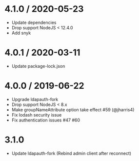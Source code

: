 # 4.1.0 / 2020-05-23
- Update dependencies
- Drop support NodeJS < 12.4.0
- Add snyk

# 4.0.1 / 2020-03-11
- Update package-lock.json

# 4.0.0 / 2019-06-22
- Upgrade ldapauth-fork
- Drop support NodeJS < 8.x
- Make groupNameAttribute option take effect #59 (@jharris4)
- Fix lodash security issue
- Fix authentication issues #47 #60

# 3.1.0
- Update ldapauth-fork (Rebind admin client after reconnect)